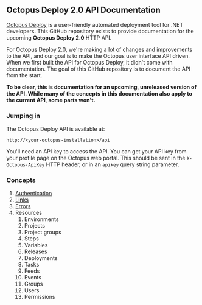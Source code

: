 ## Octopus Deploy 2.0 API Documentation

[Octopus Deploy](http://octopusdeploy.com/) is a user-friendly automated deployment tool for .NET developers. This GitHub repository exists to provide documentation for the upcoming **Octopus Deploy 2.0** HTTP API. 

For Octopus Deploy 2.0, we're making a lot of changes and improvements to the API, and our goal is to make the Octopus user interface API driven. When we first built the API for Octopus Deploy, it didn't come with documentation. The goal of this GitHub repository is to document the API from the start. 

**To be clear, this is documentation for an upcoming, unreleased version of the API. While many of the concepts in this documentation also apply to the current API, some parts won't.**

### Jumping in

The Octopus Deploy API is available at:

    http://<your-octopus-installation>/api

You'll need an API key to access the API. You can get your API key from your profile page on the Octopus web portal. This should be sent in the `X-Octopus-ApiKey` HTTP header, or in an `apikey` query string parameter. 

### Concepts

1. [Authentication](https://github.com/OctopusDeploy/OctopusDeploy-Api/blob/master/sections/authentication.md) 
2. [Links](https://github.com/OctopusDeploy/OctopusDeploy-Api/blob/master/sections/links.md)
3. [Errors](https://github.com/OctopusDeploy/OctopusDeploy-Api/blob/master/sections/errors.md)
3. Resources
   1. Environments
   2. Projects
   3. Project groups
   4. Steps
   5. Variables
   6. Releases
   7. Deployments
   8. Tasks
   9. Feeds
   10. Events
   11. Groups
   12. Users
   13. Permissions
